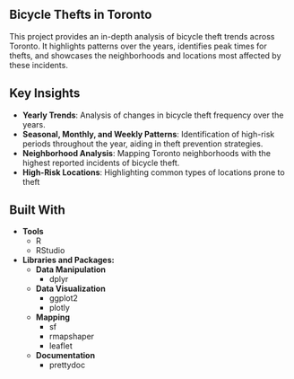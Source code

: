 ## Bicycle Thefts in Toronto
This project provides an in-depth analysis of bicycle theft trends across Toronto. It highlights patterns over the years, identifies peak times for thefts, and showcases the neighborhoods and locations most affected by these incidents.

## Key Insights
- **Yearly Trends**: Analysis of changes in bicycle theft frequency over the years.
- **Seasonal, Monthly, and Weekly Patterns**: Identification of high-risk periods throughout the year, aiding in theft prevention strategies.
- **Neighborhood Analysis**: Mapping Toronto neighborhoods with the highest reported incidents of bicycle theft.
- **High-Risk Locations**: Highlighting common types of locations prone to theft

## Built With
- **Tools**
  - R
  - RStudio
- **Libraries and Packages:**
  - **Data Manipulation**
    - dplyr
  - **Data Visualization**
    - ggplot2
    - plotly
  - **Mapping**
    - sf
    - rmapshaper
    -  leaflet
  - **Documentation**
    - prettydoc 





